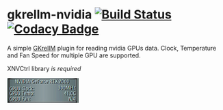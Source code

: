 # gkrellm-nvidia [![Build Status](https://travis-ci.org/carcass82/gkrellm-nvidia.svg?branch=master)](https://travis-ci.org/carcass82/gkrellm-nvidia) [![Codacy Badge](https://api.codacy.com/project/badge/Grade/d916da5fae32477d88b599057e0cd565)](https://www.codacy.com/manual/carcass82/gkrellm-nvidia?utm_source=github.com&amp;utm_medium=referral&amp;utm_content=carcass82/gkrellm-nvidia&amp;utm_campaign=Badge_Grade)

A simple [GKrellM](http://gkrellm.srcbox.net/) plugin for reading nvidia GPUs data.
Clock, Temperature and Fan Speed for multiple GPU are supported.

XNVCtrl library *is required*

![sample](doc/screen.jpg)
